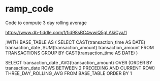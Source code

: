 # ramp_code
Code to compute 3 day rolling average

https://www.db-fiddle.com/f/fid98sBC4wwiQ5gLAkiCya/1

;WITH BASE_TABLE AS ( 
  SELECT 
  	CAST(transaction_time AS DATE) transaction_date 
  	,SUM(transaction_amount) transaction_amount 
  FROM TRANSACTIONS 
  GROUP BY CAST(transaction_time AS DATE)
) 

SELECT 
	transaction_date 
    ,AVG(transaction_amount) 
    	OVER (ORDER BY transaction_date ROWS BETWEEN 2 PRECEDING AND CURRENT ROW) THREE_DAY_ROLLING_AVG 
FROM BASE_TABLE 
ORDER BY 1
